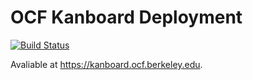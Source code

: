 # OCF Kanboard Deployment

[![Build Status](https://jenkins.ocf.berkeley.edu/buildStatus/icon?job=ocf/kanboard/master)](https://jenkins.ocf.berkeley.edu/job/ocf/job/kanboardjob/master/)

Avaliable at <https://kanboard.ocf.berkeley.edu>.

